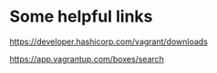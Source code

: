 # Some helpful links

<https://developer.hashicorp.com/vagrant/downloads>

<https://app.vagrantup.com/boxes/search>
